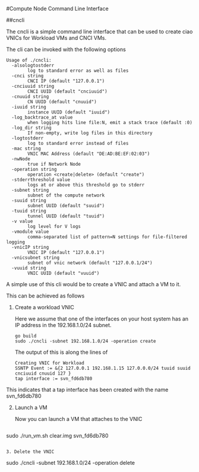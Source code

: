 #Compute Node Command Line Interface

##cncli

The cncli is a simple command line interface that can be used to create
ciao VNICs for Workload VMs and CNCI VMs.

The cli can be invoked with the following options

```
Usage of ./cncli:
  -alsologtostderr
        log to standard error as well as files
  -cnci string
        CNCI IP (default "127.0.0.1")
  -cnciuuid string
        CNCI UUID (default "cnciuuid")
  -cnuuid string
        CN UUID (default "cnuuid")
  -iuuid string
        instance UUID (default "iuuid")
  -log_backtrace_at value
        when logging hits line file:N, emit a stack trace (default :0)
  -log_dir string
        If non-empty, write log files in this directory
  -logtostderr
        log to standard error instead of files
  -mac string
        VNIC MAC Address (default "DE:AD:BE:EF:02:03")
  -nwNode
        true if Network Node
  -operation string
        operation <create|delete> (default "create")
  -stderrthreshold value
        logs at or above this threshold go to stderr
  -subnet string
        subnet of the compute network
  -suuid string
        subnet UUID (default "suuid")
  -tuuid string
        tunnel UUID (default "tuuid")
  -v value
        log level for V logs
  -vmodule value
        comma-separated list of pattern=N settings for file-filtered logging
  -vnicIP string
        VNIC IP (default "127.0.0.1")
  -vnicsubnet string
        subnet of vnic network (default "127.0.0.1/24")
  -vuuid string
        VNIC UUID (default "vuuid")
```

A simple use of this cli would be to create a VNIC and attach a VM to it.

This can be achieved as follows

1. Create a workload VNIC

   Here we assume that one of the interfaces on your host system has an IP
   address in the 192.168.1.0/24 subnet.

   ```
   go build
   sudo ./cncli -subnet 192.168.1.0/24 -operation create
   ```
   The output of this is along the lines of

   ```
   Creating VNIC for Workload
   SSNTP Event := &{2 127.0.0.1 192.168.1.15 127.0.0.0/24 tuuid suuid cnciuuid cnuuid 127 }
   tap interface := svn_fd6db780
   ```

  This indicates that a tap interface has been created with the name svn_fd6db780

2. Launch a VM

   Now you can launch a VM that attaches to the VNIC

   ```
  sudo ./run_vm.sh clear.img svn_fd6db780
   ```

3. Delete the VNIC

   ```
   sudo ./cncli -subnet 192.168.1.0/24 -operation delete
   ```

